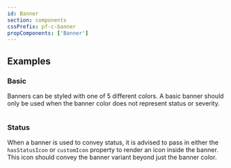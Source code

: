 ```yaml
---
id: Banner
section: components
cssPrefix: pf-c-banner
propComponents: ['Banner']
---
```


## Examples

### Basic

Banners can be styled with one of 5 different colors. A basic banner should only be used when the banner color does not represent status or severity.

```ts file="./BannerBasic.tsx"
```

### Status

When a banner is used to convey status, it is advised to pass in either the `hasStatusIcon` or `customIcon` property to render an icon inside the banner. This icon should convey the banner variant beyond just the banner color.

```ts file="./BannerStatus.tsx"
```
